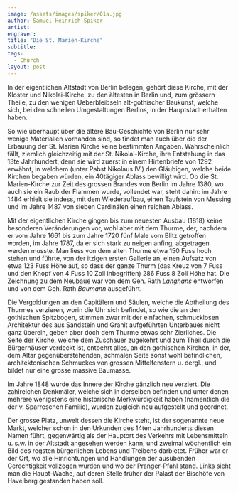 ```yaml
---
image: /assets/images/spiker/01a.jpg
author: Samuel Heinrich Spiker
artist: 
engraver: 
title: "Die St. Marien-Kirche"
subtitle: 
tags:
  - Church
layout: post
---
```

In der eigentlichen Altstadt von Berlin belegen, gehört diese Kirche, mit der Kloster und Nikolai-Kirche, zu den ältesten in Berlin und, zum grössern Theile, zu den wenigen Ueberbleibseln alt-gothischer Baukunst, welche sich, bei den schnellen Umgestaltungen Berlins, in der Hauptstadt erhalten haben.

So wie überhaupt über die ältere Bau-Geschichte von Berlin nur sehr wenige Materialien vorhanden sind, so findet man auch über die der Erbauung der St. Marien Kirche keine bestimmten Angaben. Wahrscheinlich fällt, ziemlich gleichzeitig mit der St. Nikolai-Kirche, ihre Entstehung in das 13te Jahrhundert, denn sie wird zuerst in einem Hirtenbriefe von 1292 erwähnt, in welchem (unter Pabst Nikolaus IV.) den Gläubigen, welche beide Kirchen begaben würden, ein 40tägiger Ablass bewilligt wird. Ob die St. Marien-Kirche zur Zeit des grossen Brandes von Berlin im Jahre 1380, wo auch sie ein Raub der Flammen wurde, vollendet war, steht dahin: im Jahre 1484 erhielt sie indess, mit dem Wiederaufbau, einen Taufstein von Messing und im Jahre 1487 von sieben Cardinälen einen reichen Ablass.

Mit der eigentlichen Kirche gingen bis zum neuesten Ausbau (1818) keine besonderen Veränderungen vor, wohl aber mit dem Thurme, der, nachdem er vom Jahre 1661 bis zum Jahre 1720 fünf Male vom Blitz getroffen worden, im Jahre 1787, da er sich stark zu neigen anfing, abgetragen werden musste. Man liess von dem alten Thurme etwa 150 Fuss hoch stehen und führte, von der itzigen ersten Gallerie an, einen Aufsatz von etwa 123 Fuss Höhe auf, so dass der ganze Thurm (das Kreuz von 7 Fuss und den Knopf von 4 Fuss 10 Zoll inbegriffen) 286 Fuss 8 Zoll Höhe hat. Die Zeichnung zu dem Neubaue war von dem Geh. Rath _Langhans_ entworfen und von dem Geh. Rath _Baumann_ ausgeführt.

Die Vergoldungen an den Capitälern und Säulen, welche die Abtheilung des Thurmes verzieren, worin die Uhr sich befindet, so wie die an den gothischen Spitzbogen, stimmen zwar mit der einfachen, schmucklosen Architektur des aus Sandstein und Granit aufgeführten Unterbaues nicht ganz überein, geben aber doch dem Thurme etwas sehr Zierliches. Die Seite der Kirche, welche dem Zuschauer zugekehrt und zum Theil durch die Bürgerhäuser verdeckt ist, entbehrt alles, an den gothischen Kirchen, in der, dem Altar gegenüberstehenden, schmalen Seite sonst wohl befindlichen, architektonischen Schmuckes von grossen Mittelfenstern u. dergl., und bildet nur eine grosse massive Baumasse.

Im Jahre 1848 wurde das Innere der Kirche gänzlich neu verziert. Die zahlreichen Denkmäler, welche sich in derselben befinden und unter denen mehrere wenigstens eine historische Merkwürdigkeit haben (namentlich die der v. Sparreschen Familie), wurden zugleich neu aufgestellt und geordnet.

Der grosse Platz, unweit dessen die Kirche steht, ist der sogenannte neue Markt, welcher schon in den Urkunden des 14ten Jahrhunderts diesen Namen führt, gegenwärtig als der Hauptort des Verkehrs mit Lebensmitteln u. s.w. in der Altstadt angesehen werden kann, und zweimal wöchentlich ein Bild des regsten bürgerlichen Lebens und Treibens darbietet. Früher war er der Ort, wo alle Hinrichtungen und Handlungen der ausübenden Gerechtigkeit vollzogen wurden und wo der Pranger-Pfahl stand. Links sieht man die Haupt-Wache, auf deren Stelle früher der Palast der Bischöfe von Havelberg gestanden haben soll.